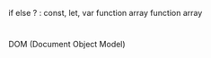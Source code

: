 <!-- JS -->
if else
? : 
const, let, var
function
array function
array

# <!-- HTML (Api do DOM) -->
DOM (Document Object Model)


